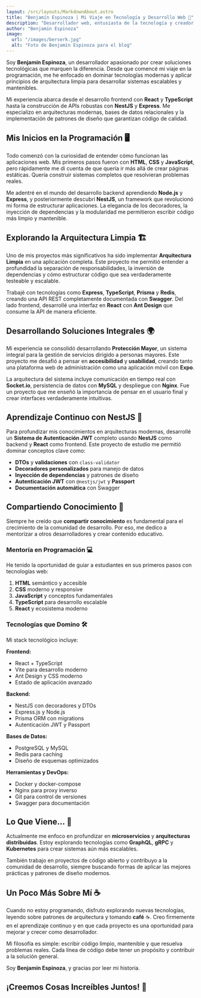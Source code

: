 ```yaml
---
layout: /src/layouts/MarkdownAbout.astro
title: "Benjamín Espinoza | Mi Viaje en Tecnología y Desarrollo Web 🚀"
description: "Desarrollador web, entusiasta de la tecnología y creador de proyectos. Desde mis inicios en programación hasta la creación de sistemas completos con arquitectura limpia, aquí comparto mi viaje, experiencias y aprendizajes. 🚀☕"
author: "Benjamin Espinoza"
image:
  url: "/images/berserk.jpg"
  alt: "Foto de Benjamín Espinoza para el blog"
---
```


Soy **Benjamín Espinoza**, un desarrollador apasionado por crear soluciones tecnológicas que marquen la diferencia. Desde que comencé mi viaje en la programación, me he enfocado en dominar tecnologías modernas y aplicar principios de arquitectura limpia para desarrollar sistemas escalables y mantenibles.

Mi experiencia abarca desde el desarrollo frontend con **React** y **TypeScript** hasta la construcción de APIs robustas con **NestJS** y **Express**. Me especializo en arquitecturas modernas, bases de datos relacionales y la implementación de patrones de diseño que garantizan código de calidad.

## Mis Inicios en la Programación 🖥️

Todo comenzó con la curiosidad de entender cómo funcionan las aplicaciones web. Mis primeros pasos fueron con **HTML**, **CSS** y **JavaScript**, pero rápidamente me di cuenta de que quería ir más allá de crear páginas estáticas. Quería construir sistemas completos que resolvieran problemas reales.

Me adentré en el mundo del desarrollo backend aprendiendo **Node.js** y **Express**, y posteriormente descubrí **NestJS**, un framework que revolucionó mi forma de estructurar aplicaciones. La elegancia de los decoradores, la inyección de dependencias y la modularidad me permitieron escribir código más limpio y mantenible.

## Explorando la Arquitectura Limpia 🏗️

Uno de mis proyectos más significativos ha sido implementar **Arquitectura Limpia** en una aplicación completa. Este proyecto me permitió entender a profundidad la separación de responsabilidades, la inversión de dependencias y cómo estructurar código que sea verdaderamente testeable y escalable.

Trabajé con tecnologías como **Express**, **TypeScript**, **Prisma** y **Redis**, creando una API REST completamente documentada con **Swagger**. Del lado frontend, desarrollé una interfaz en **React** con **Ant Design** que consume la API de manera eficiente.

## Desarrollando Soluciones Integrales 🌍

Mi experiencia se consolidó desarrollando **Protección Mayor**, un sistema integral para la gestión de servicios dirigido a personas mayores. Este proyecto me desafió a pensar en **accesibilidad** y **usabilidad**, creando tanto una plataforma web de administración como una aplicación móvil con **Expo**.

La arquitectura del sistema incluye comunicación en tiempo real con **Socket.io**, persistencia de datos con **MySQL** y despliegue con **Nginx**. Fue un proyecto que me enseñó la importancia de pensar en el usuario final y crear interfaces verdaderamente intuitivas.

## Aprendizaje Continuo con NestJS 🚀

Para profundizar mis conocimientos en arquitecturas modernas, desarrollé un **Sistema de Autenticación JWT** completo usando **NestJS** como backend y **React** como frontend. Este proyecto de estudio me permitió dominar conceptos clave como:

- **DTOs** y **validaciones** con `class-validator`
- **Decoradores personalizados** para manejo de datos
- **Inyección de dependencias** y patrones de diseño
- **Autenticación JWT** con `@nestjs/jwt` y **Passport**
- **Documentación automática** con Swagger

## Compartiendo Conocimiento 🧠

Siempre he creído que **compartir conocimiento** es fundamental para el crecimiento de la comunidad de desarrollo. Por eso, me dedico a mentorizar a otros desarrolladores y crear contenido educativo.

### Mentoría en Programación 💻

He tenido la oportunidad de guiar a estudiantes en sus primeros pasos con tecnologías web:

1. **HTML** semántico y accesible
2. **CSS** moderno y responsive
3. **JavaScript** y conceptos fundamentales
4. **TypeScript** para desarrollo escalable
5. **React** y ecosistema moderno

### Tecnologías que Domino 🛠️

Mi stack tecnológico incluye:

**Frontend:**
- React + TypeScript
- Vite para desarrollo moderno
- Ant Design y CSS moderno
- Estado de aplicación avanzado

**Backend:**
- NestJS con decoradores y DTOs
- Express.js y Node.js
- Prisma ORM con migrations
- Autenticación JWT y Passport

**Bases de Datos:**
- PostgreSQL y MySQL
- Redis para caching
- Diseño de esquemas optimizados

**Herramientas y DevOps:**
- Docker y docker-compose
- Nginx para proxy inverso
- Git para control de versiones
- Swagger para documentación

## Lo Que Viene... 🚀

Actualmente me enfoco en profundizar en **microservicios** y **arquitecturas distribuidas**. Estoy explorando tecnologías como **GraphQL**, **gRPC** y **Kubernetes** para crear sistemas aún más escalables.

También trabajo en proyectos de código abierto y contribuyo a la comunidad de desarrollo, siempre buscando formas de aplicar las mejores prácticas y patrones de diseño modernos.

## Un Poco Más Sobre Mí ☕

Cuando no estoy programando, disfruto explorando nuevas tecnologías, leyendo sobre patrones de arquitectura y tomando **café** ☕. Creo firmemente en el aprendizaje continuo y en que cada proyecto es una oportunidad para mejorar y crecer como desarrollador.

Mi filosofía es simple: escribir código limpio, mantenible y que resuelva problemas reales. Cada línea de código debe tener un propósito y contribuir a la solución general.

Soy **Benjamín Espinoza**, y gracias por leer mi historia.

## ¡Creemos Cosas Increíbles Juntos! 🚀 